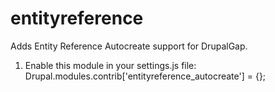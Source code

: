 entityreference
===============

Adds Entity Reference Autocreate support for DrupalGap.

1. Enable this module in your settings.js file:
     Drupal.modules.contrib['entityreference_autocreate'] = {};